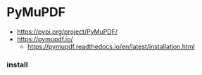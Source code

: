 # PyMuPDF

- https://pypi.org/project/PyMuPDF/
- https://pymupdf.io/
    - https://pymupdf.readthedocs.io/en/latest/installation.html

### install

